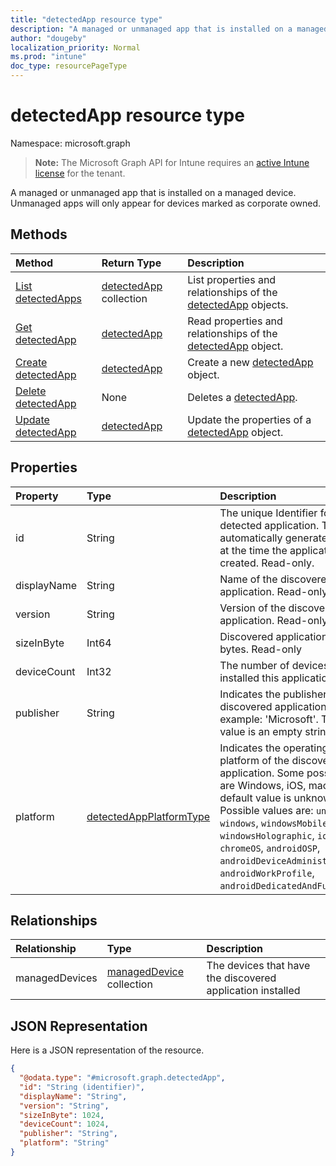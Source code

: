 ```yaml
---
title: "detectedApp resource type"
description: "A managed or unmanaged app that is installed on a managed device. Unmanaged apps will only appear for devices marked as corporate owned."
author: "dougeby"
localization_priority: Normal
ms.prod: "intune"
doc_type: resourcePageType
---
```


# detectedApp resource type

Namespace: microsoft.graph

> **Note:** The Microsoft Graph API for Intune requires an [active Intune license](https://go.microsoft.com/fwlink/?linkid=839381) for the tenant.

A managed or unmanaged app that is installed on a managed device. Unmanaged apps will only appear for devices marked as corporate owned.

## Methods
|Method|Return Type|Description|
|:---|:---|:---|
|[List detectedApps](../api/intune-devices-detectedapp-list.md)|[detectedApp](../resources/intune-devices-detectedapp.md) collection|List properties and relationships of the [detectedApp](../resources/intune-devices-detectedapp.md) objects.|
|[Get detectedApp](../api/intune-devices-detectedapp-get.md)|[detectedApp](../resources/intune-devices-detectedapp.md)|Read properties and relationships of the [detectedApp](../resources/intune-devices-detectedapp.md) object.|
|[Create detectedApp](../api/intune-devices-detectedapp-create.md)|[detectedApp](../resources/intune-devices-detectedapp.md)|Create a new [detectedApp](../resources/intune-devices-detectedapp.md) object.|
|[Delete detectedApp](../api/intune-devices-detectedapp-delete.md)|None|Deletes a [detectedApp](../resources/intune-devices-detectedapp.md).|
|[Update detectedApp](../api/intune-devices-detectedapp-update.md)|[detectedApp](../resources/intune-devices-detectedapp.md)|Update the properties of a [detectedApp](../resources/intune-devices-detectedapp.md) object.|

## Properties
|Property|Type|Description|
|:---|:---|:---|
|id|String|The unique Identifier for the detected application. This is automatically generated by Intune at the time the application is created. Read-only.|
|displayName|String|Name of the discovered application. Read-only|
|version|String|Version of the discovered application. Read-only|
|sizeInByte|Int64|Discovered application size in bytes. Read-only|
|deviceCount|Int32|The number of devices that have installed this application|
|publisher|String|Indicates the publisher of the discovered application. For example: 'Microsoft'.  The default value is an empty string.|
|platform|[detectedAppPlatformType](../resources/intune-devices-detectedappplatformtype.md)|Indicates the operating system / platform of the discovered application.  Some possible values are Windows, iOS, macOS. The default value is unknown (0). Possible values are: `unknown`, `windows`, `windowsMobile`, `windowsHolographic`, `ios`, `macOS`, `chromeOS`, `androidOSP`, `androidDeviceAdministrator`, `androidWorkProfile`, `androidDedicatedAndFullyManaged`.|

## Relationships
|Relationship|Type|Description|
|:---|:---|:---|
|managedDevices|[managedDevice](../resources/intune-devices-manageddevice.md) collection|The devices that have the discovered application installed|

## JSON Representation
Here is a JSON representation of the resource.
<!-- {
  "blockType": "resource",
  "keyProperty": "id",
  "@odata.type": "microsoft.graph.detectedApp"
}
-->
``` json
{
  "@odata.type": "#microsoft.graph.detectedApp",
  "id": "String (identifier)",
  "displayName": "String",
  "version": "String",
  "sizeInByte": 1024,
  "deviceCount": 1024,
  "publisher": "String",
  "platform": "String"
}
```







